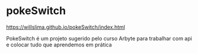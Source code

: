 # pokeSwitch

https://willslima.github.io/pokeSwitch/index.html

PokeSwitch é um projeto sugerido pelo curso Arbyte para trabalhar com api e colocar tudo que aprendemos em prática
